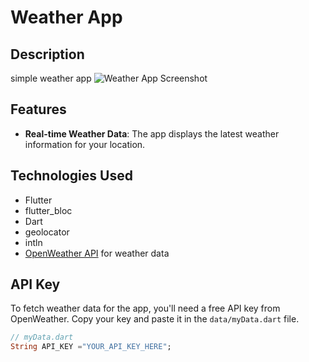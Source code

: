 # Weather App

## Description
  simple weather app
![Weather App Screenshot](screenshot.png)

## Features

- **Real-time Weather Data**: The app displays the latest weather information for your location.

## Technologies Used

- Flutter
- flutter_bloc
- Dart
- geolocator
- intln
- [OpenWeather API](https://openweathermap.org/api) for weather data


## API Key

To fetch weather data for the app, you'll need a free API key from OpenWeather. Copy your key and paste it in the `data/myData.dart` file.

```dart
// myData.dart
String API_KEY ="YOUR_API_KEY_HERE";

